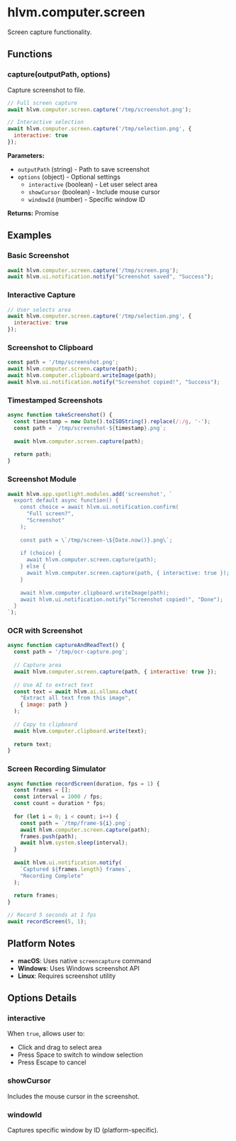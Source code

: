 # hlvm.computer.screen

Screen capture functionality.

## Functions

### capture(outputPath, options)

Capture screenshot to file.

```javascript
// Full screen capture
await hlvm.computer.screen.capture('/tmp/screenshot.png');

// Interactive selection
await hlvm.computer.screen.capture('/tmp/selection.png', {
  interactive: true
});
```

**Parameters:**
- `outputPath` (string) - Path to save screenshot
- `options` (object) - Optional settings
  - `interactive` (boolean) - Let user select area
  - `showCursor` (boolean) - Include mouse cursor
  - `windowId` (number) - Specific window ID

**Returns:** Promise<void>

## Examples

### Basic Screenshot

```javascript
await hlvm.computer.screen.capture('/tmp/screen.png');
await hlvm.ui.notification.notify("Screenshot saved", "Success");
```

### Interactive Capture

```javascript
// User selects area
await hlvm.computer.screen.capture('/tmp/selection.png', {
  interactive: true
});
```

### Screenshot to Clipboard

```javascript
const path = '/tmp/screenshot.png';
await hlvm.computer.screen.capture(path);
await hlvm.computer.clipboard.writeImage(path);
await hlvm.ui.notification.notify("Screenshot copied!", "Success");
```

### Timestamped Screenshots

```javascript
async function takeScreenshot() {
  const timestamp = new Date().toISOString().replace(/:/g, '-');
  const path = `/tmp/screenshot-${timestamp}.png`;
  
  await hlvm.computer.screen.capture(path);
  
  return path;
}
```

### Screenshot Module

```javascript
await hlvm.app.spotlight.modules.add('screenshot', `
  export default async function() {
    const choice = await hlvm.ui.notification.confirm(
      "Full screen?",
      "Screenshot"
    );
    
    const path = \`/tmp/screen-\${Date.now()}.png\`;
    
    if (choice) {
      await hlvm.computer.screen.capture(path);
    } else {
      await hlvm.computer.screen.capture(path, { interactive: true });
    }
    
    await hlvm.computer.clipboard.writeImage(path);
    await hlvm.ui.notification.notify("Screenshot copied!", "Done");
  }
`);
```

### OCR with Screenshot

```javascript
async function captureAndReadText() {
  const path = '/tmp/ocr-capture.png';
  
  // Capture area
  await hlvm.computer.screen.capture(path, { interactive: true });
  
  // Use AI to extract text
  const text = await hlvm.ai.ollama.chat(
    "Extract all text from this image",
    { image: path }
  );
  
  // Copy to clipboard
  await hlvm.computer.clipboard.write(text);
  
  return text;
}
```

### Screen Recording Simulator

```javascript
async function recordScreen(duration, fps = 1) {
  const frames = [];
  const interval = 1000 / fps;
  const count = duration * fps;
  
  for (let i = 0; i < count; i++) {
    const path = `/tmp/frame-${i}.png`;
    await hlvm.computer.screen.capture(path);
    frames.push(path);
    await hlvm.system.sleep(interval);
  }
  
  await hlvm.ui.notification.notify(
    `Captured ${frames.length} frames`,
    "Recording Complete"
  );
  
  return frames;
}

// Record 5 seconds at 1 fps
await recordScreen(5, 1);
```

## Platform Notes

- **macOS**: Uses native `screencapture` command
- **Windows**: Uses Windows screenshot API
- **Linux**: Requires screenshot utility

## Options Details

### interactive
When `true`, allows user to:
- Click and drag to select area
- Press Space to switch to window selection
- Press Escape to cancel

### showCursor
Includes the mouse cursor in the screenshot.

### windowId
Captures specific window by ID (platform-specific).